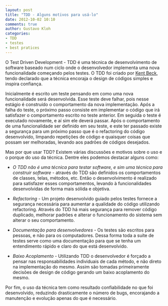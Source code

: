 ```yaml
---
layout: post
title: "TDD - Alguns motivos para usá-lo"
date: 2012-10-02 10:10
comments: true
author: Gustavo Kloh
categories:
- TDD
- testes
- best pratices
---
```


O Test Driven Development - TDD é uma técnica de desenvolvimento de software baseado num ciclo onde o desenvolvedor implementa uma nova funcionalidade começando pelos testes. O TDD foi criado por <a href="http://en.wikipedia.org/wiki/Kent_Beck">Kent Beck</a>, tendo declarado que a técnica encoraja o design de códigos simples e inspira confiança.

Inicialmente é escrito um teste pensando em como uma nova funcionalidade será desenvolvida. Esse teste deve falhar, pois nesse estágio é construído o comportamento da nova implementação. Após a falha do teste, o próximo passo consiste em implementar o código que irá satisfazer o comportamento escrito no teste anterior.<!-- more --> Em seguida o teste é executado novamente, e aí sim ele deverá passar. Após o comportamento de uma funcionalidade ser definido em seu teste, e este ter passado existe a segurança para um próximo passo que é o refactoring do código desenvolvido, limpando repetições de código e quaisquer coisas que possam ser melhoradas, levando aos padrões de códigos desejados.

Mas por que usar TDD? Existem várias discussões e motivos sobre o uso e o porque do uso da técnica. Dentre eles podemos destacar alguns como:

* *O TDD não é uma técnica para testar software, e sim uma técnica para construir software* - através do TDD são definidos os comportamentos de classes, telas, métodos, etc. Então o desenvolvimento é realizado para satisfazer esses comportamentos, levando à funcionalidades desenvolvidas de forma mais sólida e objetiva.

* *Refactoring* - Um projeto desenvolvido guiado pelos testes fornece a segurança necessária para aumentar a qualidade do código utilizando refactoring. Através do TDD há mais segurança para remover código duplicado, melhorar padrões e alterar o funcionamento do sistema sem alterar o seu comportamento.

* *Documentação para desenvolvedores* - Os testes são escritos para pessoas, e não para os computadores. Dessa forma toda a suíte de testes serve como uma documentação para que se tenha um entendimento rápido e claro do que está desenvolvido.

* *Baixo Acoplamento* - Utilizando TDD o desenvolvedor é forçado a pensar nas responsabilidades individuais de cada método, e não direto na implementação do mesmo. Assim são tomadas primeiramente decisões de design de código gerando um baixo acoplamento do mesmo.

Por fim, o uso da técnica tem como resultado confiabilidade no que foi desenvolvido, reduzindo drasticamente o número de bugs, encorajando a manutenção e evolução apenas do que é necessário.